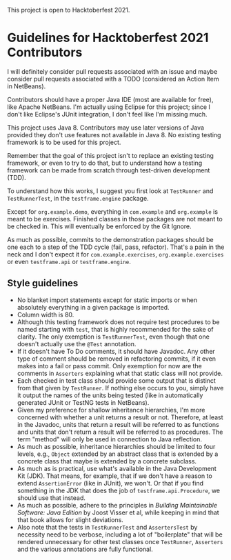This project is open to Hacktoberfest 2021.

# Guidelines for Hacktoberfest 2021 Contributors

I will definitely consider pull requests associated with an issue and maybe 
consider pull requests associated with a TODO (considered an Action Item in 
NetBeans).

Contributors should have a proper Java IDE (most are available for free), like 
Apache NetBeans. I'm actually using Eclipse for this project; since I don't like 
Eclipse's JUnit integration, I don't feel like I'm missing much.

This project uses Java 8. Contributors may use later versions of Java provided 
they don't use features not available in Java 8. No existing testing framework 
is to be used for this project.

Remember that the goal of this project isn't to replace an existing testing 
framework, or even to try to do that, but to understand how a testing framework 
can be made from scratch through test-driven development (TDD).

To understand how this works, I suggest you first look at `TestRunner` and 
`TestRunnerTest`, in the `testframe.engine` package.

Except for `org.example.demo`, everything in `com.example` and `org.example` is 
meant to be exercises. Finished classes in those packages are not meant to be 
checked in. This will eventually be enforced by the Git Ignore.

As much as possible, commits to the demonstration packages should be one each to 
a step of the TDD cycle (fail, pass, refactor). That's a pain in the neck and I 
don't expect it for `com.example.exercises`, `org.example.exercises` or even 
`testframe.api` or `testframe.engine`.

## Style guidelines

* No blanket import statements except for static imports or when absolutely 
everything in a given package is imported.
* Column width is 80.
* Although this testing framework does not require test procedures to be named 
starting with `test`, that is highly recommended for the sake of clarity. The 
only exemption is `TestRunnerTest`, even though that one doesn't actually use 
the `@Test` annotation.
* If it doesn't have To Do comments, it should have Javadoc. Any other type of 
comment should be removed in refactoring commits, if it even makes into a fail 
or pass commit. Only exemption for now are the comments in `Asserters` 
explaining what that static class will not provide.
* Each checked in test class should provide some output that is distinct from 
that given by `TestRunner`. If nothing else occurs to you, simply have it output 
the names of the units being tested (like in automatically generated JUnit or 
TestNG tests in NetBeans).
* Given my preference for shallow inheritance hierarchies, I'm more concerned 
with whether a unit returns a result or not. Therefore, at least in the Javadoc, 
units that return a result will be referred to as functions and units that don't 
return a result will be referred to as procedures. The term "method" will only 
be used in connection to Java reflection.
* As much as possible, inheritance hierarchies should be limited to four levels, 
e.g., `Object` extended by an abstract class that is extended by a concrete 
class that maybe is extended by a concrete subclass.
* As much as is practical, use what's available in the Java Development Kit 
(JDK). That means, for example, that if we don't have a reason to extend 
`AssertionError` (like in JUnit), we won't. Or that if you find something in the 
JDK that does the job of `testframe.api.Procedure`, we should use that instead.
* As much as possible, adhere to the principles in *Building Maintainable 
Software: Java Edition* by Joost Visser et al, while keeping in mind that that 
book allows for slight deviations.
* Also note that the tests in `TestRunnerTest` and `AssertersTest` by necessity 
need to be verbose, including a lot of "boilerplate" that will be rendered 
unnecessary for other test classes once `TestRunner`, `Asserters` and the 
various annotations are fully functional.